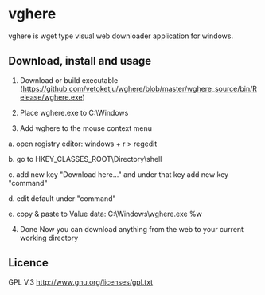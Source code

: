 vghere
======

vghere is wget type visual web downloader application for windows.

Download, install and usage
-------
1. Download or build executable (https://github.com/vetoketju/wghere/blob/master/wghere_source/bin/Release/wghere.exe)

2. Place wghere.exe to C:\Windows

3. Add wghere to the mouse context menu

 a. open registry editor: windows + r > regedit

 b.  go to HKEY_CLASSES_ROOT\Directory\shell

 c. add new key "Download here..." and under that key add new key "command"

 d.  edit default under "command"

 e. copy & paste to Value data: C:\Windows\wghere.exe %w

4. Done
Now you can download anything from the web to your current working directory


Licence
-------
GPL V.3 http://www.gnu.org/licenses/gpl.txt
